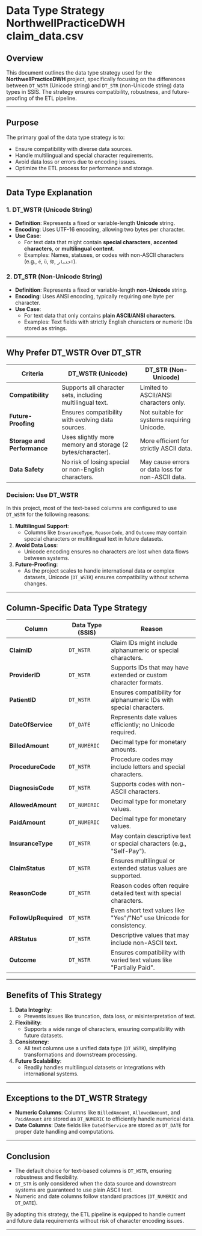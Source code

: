 # **Data Type Strategy NorthwellPracticeDWH claim_data.csv**

## **Overview**
This document outlines the data type strategy used for the **NorthwellPracticeDWH** project, specifically focusing on the differences between `DT_WSTR` (Unicode string) and `DT_STR` (non-Unicode string) data types in SSIS. The strategy ensures compatibility, robustness, and future-proofing of the ETL pipeline.

---

## **Purpose**
The primary goal of the data type strategy is to:
- Ensure compatibility with diverse data sources.
- Handle multilingual and special character requirements.
- Avoid data loss or errors due to encoding issues.
- Optimize the ETL process for performance and storage.

---

## **Data Type Explanation**

### **1. DT_WSTR (Unicode String)**
- **Definition**: Represents a fixed or variable-length **Unicode** string.
- **Encoding**: Uses UTF-16 encoding, allowing two bytes per character.
- **Use Case**:
  - For text data that might contain **special characters**, **accented characters**, or **multilingual content**.
  - Examples: Names, statuses, or codes with non-ASCII characters (e.g., `é`, `ü`, `你`, `اختبار`).

### **2. DT_STR (Non-Unicode String)**
- **Definition**: Represents a fixed or variable-length **non-Unicode** string.
- **Encoding**: Uses ANSI encoding, typically requiring one byte per character.
- **Use Case**:
  - For text data that only contains **plain ASCII/ANSI characters**.
  - Examples: Text fields with strictly English characters or numeric IDs stored as strings.

---

## **Why Prefer DT_WSTR Over DT_STR**

| **Criteria**               | **DT_WSTR** (Unicode)                            | **DT_STR** (Non-Unicode)                  |
|----------------------------|--------------------------------------------------|-------------------------------------------|
| **Compatibility**          | Supports all character sets, including multilingual text. | Limited to ASCII/ANSI characters only.    |
| **Future-Proofing**        | Ensures compatibility with evolving data sources. | Not suitable for systems requiring Unicode.|
| **Storage and Performance**| Uses slightly more memory and storage (2 bytes/character). | More efficient for strictly ASCII data.   |
| **Data Safety**            | No risk of losing special or non-English characters. | May cause errors or data loss for non-ASCII data. |

### **Decision: Use DT_WSTR**
In this project, most of the text-based columns are configured to use `DT_WSTR` for the following reasons:
1. **Multilingual Support**:
   - Columns like `InsuranceType`, `ReasonCode`, and `Outcome` may contain special characters or multilingual text in future datasets.
2. **Avoid Data Loss**:
   - Unicode encoding ensures no characters are lost when data flows between systems.
3. **Future-Proofing**:
   - As the project scales to handle international data or complex datasets, Unicode (`DT_WSTR`) ensures compatibility without schema changes.

---

## **Column-Specific Data Type Strategy**

| **Column**            | **Data Type (SSIS)** | **Reason**                                                                 |
|------------------------|----------------------|-----------------------------------------------------------------------------|
| **ClaimID**           | `DT_WSTR`           | Claim IDs might include alphanumeric or special characters.                |
| **ProviderID**        | `DT_WSTR`           | Supports IDs that may have extended or custom character formats.           |
| **PatientID**         | `DT_WSTR`           | Ensures compatibility for alphanumeric IDs with special characters.        |
| **DateOfService**     | `DT_DATE`           | Represents date values efficiently; no Unicode required.                   |
| **BilledAmount**      | `DT_NUMERIC`        | Decimal type for monetary amounts.                                         |
| **ProcedureCode**     | `DT_WSTR`           | Procedure codes may include letters and special characters.                |
| **DiagnosisCode**     | `DT_WSTR`           | Supports codes with non-ASCII characters.                                  |
| **AllowedAmount**     | `DT_NUMERIC`        | Decimal type for monetary values.                                          |
| **PaidAmount**        | `DT_NUMERIC`        | Decimal type for monetary values.                                          |
| **InsuranceType**     | `DT_WSTR`           | May contain descriptive text or special characters (e.g., "Self-Pay").     |
| **ClaimStatus**       | `DT_WSTR`           | Ensures multilingual or extended status values are supported.              |
| **ReasonCode**        | `DT_WSTR`           | Reason codes often require detailed text with special characters.          |
| **FollowUpRequired**  | `DT_WSTR`           | Even short text values like "Yes"/"No" use Unicode for consistency.        |
| **ARStatus**          | `DT_WSTR`           | Descriptive values that may include non-ASCII text.                        |
| **Outcome**           | `DT_WSTR`           | Ensures compatibility with varied text values like "Partially Paid".       |

---

## **Benefits of This Strategy**

1. **Data Integrity**:
   - Prevents issues like truncation, data loss, or misinterpretation of text.
2. **Flexibility**:
   - Supports a wide range of characters, ensuring compatibility with future datasets.
3. **Consistency**:
   - All text columns use a unified data type (`DT_WSTR`), simplifying transformations and downstream processing.
4. **Future Scalability**:
   - Readily handles multilingual datasets or integrations with international systems.

---

## **Exceptions to the DT_WSTR Strategy**
- **Numeric Columns**: Columns like `BilledAmount`, `AllowedAmount`, and `PaidAmount` are stored as `DT_NUMERIC` to efficiently handle numerical data.
- **Date Columns**: Date fields like `DateOfService` are stored as `DT_DATE` for proper date handling and computations.

---

## **Conclusion**
- The default choice for text-based columns is `DT_WSTR`, ensuring robustness and flexibility.
- `DT_STR` is only considered when the data source and downstream systems are guaranteed to use plain ASCII text.
- Numeric and date columns follow standard practices (`DT_NUMERIC` and `DT_DATE`).

By adopting this strategy, the ETL pipeline is equipped to handle current and future data requirements without risk of character encoding issues.

---